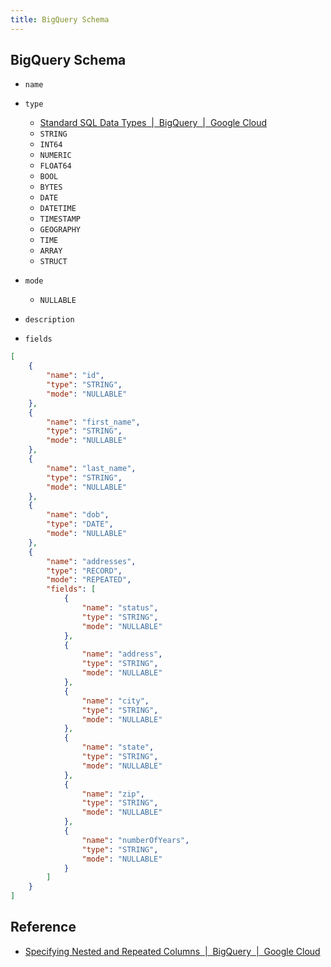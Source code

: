 ```yaml
---
title: BigQuery Schema
---
```


## BigQuery Schema

* `name`
* `type`
    * [Standard SQL Data Types  \|  BigQuery  \|  Google Cloud](https://cloud.google.com/bigquery/docs/reference/standard-sql/data-types#geography)
    * `STRING`
    * `INT64`
    * `NUMERIC`
    * `FLOAT64`
    * `BOOL`
    * `BYTES`
    * `DATE`
    * `DATETIME`
    * `TIMESTAMP`
    * `GEOGRAPHY`
    * `TIME`
    * `ARRAY`
    * `STRUCT`

* `mode`
    * `NULLABLE`
* `description`
* `fields`


```json
[
    {
        "name": "id",
        "type": "STRING",
        "mode": "NULLABLE"
    },
    {
        "name": "first_name",
        "type": "STRING",
        "mode": "NULLABLE"
    },
    {
        "name": "last_name",
        "type": "STRING",
        "mode": "NULLABLE"
    },
    {
        "name": "dob",
        "type": "DATE",
        "mode": "NULLABLE"
    },
    {
        "name": "addresses",
        "type": "RECORD",
        "mode": "REPEATED",
        "fields": [
            {
                "name": "status",
                "type": "STRING",
                "mode": "NULLABLE"
            },
            {
                "name": "address",
                "type": "STRING",
                "mode": "NULLABLE"
            },
            {
                "name": "city",
                "type": "STRING",
                "mode": "NULLABLE"
            },
            {
                "name": "state",
                "type": "STRING",
                "mode": "NULLABLE"
            },
            {
                "name": "zip",
                "type": "STRING",
                "mode": "NULLABLE"
            },
            {
                "name": "numberOfYears",
                "type": "STRING",
                "mode": "NULLABLE"
            }
        ]
    }
]
```

## Reference
* [Specifying Nested and Repeated Columns  \|  BigQuery  \|  Google Cloud](https://cloud.google.com/bigquery/docs/nested-repeated)
